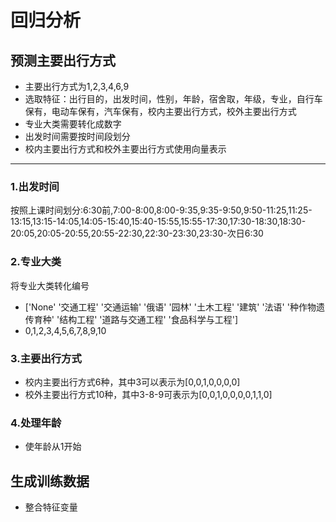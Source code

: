 # 回归分析
## 预测主要出行方式
- 主要出行方式为1,2,3,4,6,9
- 选取特征：出行目的，出发时间，性别，年龄，宿舍取，年级，专业，自行车保有，电动车保有，汽车保有，校内主要出行方式，校外主要出行方式
- 专业大类需要转化成数字
- 出发时间需要按时间段划分
- 校内主要出行方式和校外主要出行方式使用向量表示
--------------------
### 1.出发时间
按照上课时间划分:6:30前,7:00-8:00,8:00-9:35,9:35-9:50,9:50-11:25,11:25-13:15,13:15-14:05,14:05-15:40,15:40-15:55,15:55-17:30,17:30-18:30,18:30-20:05,20:05-20:55,20:55-22:30,22:30-23:30,23:30-次日6:30

### 2.专业大类
将专业大类转化编号
- ['None' '交通工程' '交通运输' '俄语' '园林' '土木工程' '建筑' '法语' '种作物遗传育种' '结构工程'
 '道路与交通工程' '食品科学与工程']
- 0,1,2,3,4,5,6,7,8,9,10

### 3.主要出行方式
- 校内主要出行方式6种，其中3可以表示为[0,0,1,0,0,0,0]
- 校外主要出行方式10种，其中3-8-9可表示为[0,0,1,0,0,0,0,1,1,0]

### 4.处理年龄
- 使年龄从1开始

## 生成训练数据
- 整合特征变量
